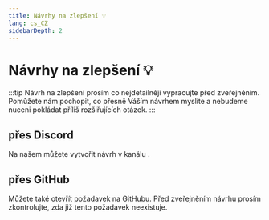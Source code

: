 ```yaml
---
title: Návrhy na zlepšení 💡
lang: cs_CZ
sidebarDepth: 2
---
```


# Návrhy na zlepšení :bulb:
:::tip
Návrh na zlepšení prosím co nejdetailněji vypracujte před zveřejněním. Pomůžete nám pochopit, co přesně Váším návrhem myslíte a nebudeme nuceni pokládat příliš rozšiřujících otázek.
:::

## přes Discord
Na našem <discord/> můžete vytvořit návrh v kanálu <discord-channel channel="suggestions"/>.

## přes GitHub
Můžete také otevřít požadavek na <a :href="$theme.variables.github + '/issues'" target="_blank">GitHubu</a>. Před zveřejněním návrhu prosím zkontrolujte, zda již tento požadavek neexistuje. 

<!-- ==START_FOOTER== Do NOT edit anything below this line! Any edits will be removed as content is auto generated! -->
[lssm.status]: https://status.lss-manager.de/
[lssm.discord]: https://discord.gg/RcTNjpB
[lssm.userscript]: https://v4.lss-manager.de/lssm-v4.user.js
[lssm.donations]: https://donate.lss-manager.de/
[docs]: https://docs.lss-manager.de/
[docs.apps]: /cs_CZ/apps/
[docs.appstore]: /cs_CZ/appstore/
[docs.bugs]: /cs_CZ/bugs/
[docs.error_report]: /cs_CZ/error_report/
[docs.faq]: /cs_CZ/faq/
[docs.metadata]: /cs_CZ/metadata/
[docs.other]: /cs_CZ/other/
[docs.settings]: /cs_CZ/settings/
[docs.suggestions]: /cs_CZ/suggestions/
[docs.support]: /cs_CZ/support/
[games.self]: https://operacni-stredisko.cz
[tampermonkey]: https://tampermonkey.net/
[github]: https://github.com/LSS-Manager/LSSM-V.4
[github.issues]: https://github.com/LSS-Manager/LSSM-V.4/issues
[github.issues.open]: https://github.com/LSS-Manager/LSSM-V.4/issues?q=is%3Aissue+is%3Aopen+label%3Abug